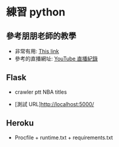 # 練習 python

## 參考朋朋老師的教學

- 非常有用: [This link](https://www.youtube.com/watch?v=BEA7F9ExiPY&list=PL-g0fdC5RMboYEyt6QS2iLb_1m7QcgfHk&index=20)
- 參考的直播網址: [YouTube 直播紀錄](https://www.youtube.com/watch?v=jZhcpzhjix8)

## Flask

- crawler ptt NBA titles

- [測試 URL]<http://localhost:5000/>

## Heroku

- Procfile + runtime.txt + requirements.txt

